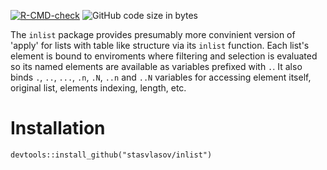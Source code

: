 [![R-CMD-check](https://github.com/stasvlasov/inlist/workflows/R-CMD-check/badge.svg)](https://github.com/stasvlasov/inlist/actions)
![GitHub code size in bytes](https://img.shields.io/github/languages/code-size/stasvlasov/inlist)

The `inlist` package provides presumably more convinient version of 'apply' for lists with table like structure via its `inlist` function. Each list's element is bound to enviroments where filtering and selection is evaluated so its named elements are available as variables prefixed with `.`. It also binds `.`, `..`, `...`, `.n`, `.N`, `..n` and `..N` variables for accessing element itself, original list, elements indexing, length, etc.


# Installation

    devtools::install_github("stasvlasov/inlist")

